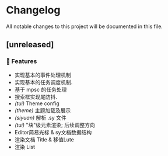 # Changelog

All notable changes to this project will be documented in this file.

## [unreleased]

### 🚀 Features

- 实现基本的事件处理机制
- 实现基本的任务调度机制.
- 基于 mpsc 的任务处理
- 搜索框实现尾防抖.
- *(tui)* Theme config
- *(theme)* 主题加载及展示
- *(siyuan)* 解析 .sy 文件
- *(tui)* "块"级元素渲染; 后续调整方向
- Editor简易光标 & sy文档数据结构
- 渲染文档 Title & 移值Lute
- 渲染 List

<!-- generated by git-cliff -->
